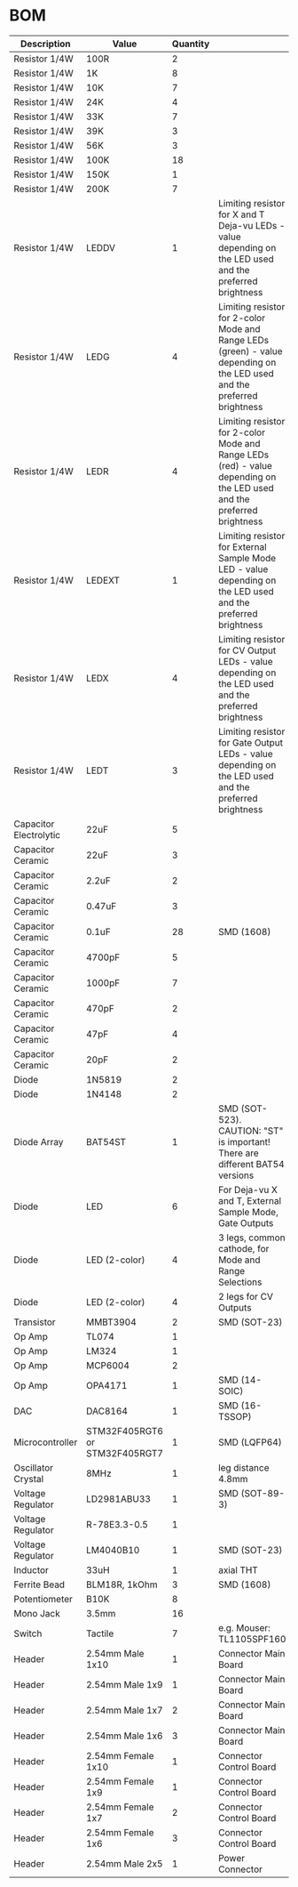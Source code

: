 # BOM

| Description | Value | Quantity | |
| --- | --- | --- | --- |
| Resistor 1/4W | 100R | 2 | |
| Resistor 1/4W | 1K | 8 | |
| Resistor 1/4W | 10K | 7 | |
| Resistor 1/4W | 24K | 4 | |
| Resistor 1/4W | 33K | 7 | |
| Resistor 1/4W | 39K | 3 | |
| Resistor 1/4W | 56K | 3 | |
| Resistor 1/4W | 100K | 18 | |
| Resistor 1/4W | 150K | 1 | |
| Resistor 1/4W | 200K | 7 | |
| Resistor 1/4W | LEDDV | 1 | Limiting resistor for X and T Deja-vu LEDs - value depending on the LED used and the preferred brightness |
| Resistor 1/4W | LEDG | 4 | Limiting resistor for 2-color Mode and Range LEDs (green) - value depending on the LED used and the preferred brightness |
| Resistor 1/4W | LEDR | 4 | Limiting resistor for 2-color Mode and Range LEDs (red) - value depending on the LED used and the preferred brightness |
| Resistor 1/4W | LEDEXT | 1 | Limiting resistor for External Sample Mode LED - value depending on the LED used and the preferred brightness |
| Resistor 1/4W | LEDX | 4 | Limiting resistor for CV Output LEDs - value depending on the LED used and the preferred brightness |
| Resistor 1/4W | LEDT | 3 | Limiting resistor for Gate Output LEDs - value depending on the LED used and the preferred brightness |
| Capacitor Electrolytic | 22uF | 5 | |
| Capacitor Ceramic | 22uF | 3 | |
| Capacitor Ceramic | 2.2uF | 2 | |
| Capacitor Ceramic | 0.47uF | 3 | |
| Capacitor Ceramic | 0.1uF | 28 | SMD (1608) |
| Capacitor Ceramic | 4700pF | 5 | |
| Capacitor Ceramic | 1000pF | 7 | |
| Capacitor Ceramic | 470pF | 2 | |
| Capacitor Ceramic | 47pF | 4 | |
| Capacitor Ceramic | 20pF | 2 | |
| Diode | 1N5819 | 2 | |
| Diode | 1N4148 | 2 | |
| Diode Array	| BAT54ST	| 1	| SMD (SOT-523). CAUTION: "ST" is important! There are different BAT54 versions |
| Diode | LED | 6 | For Deja-vu X and T, External Sample Mode, Gate Outputs |
| Diode | LED (2-color) | 4 | 3 legs, common cathode, for Mode and Range Selections |
| Diode | LED (2-color) | 4 | 2 legs for CV Outputs |
| Transistor | MMBT3904 | 2 | SMD (SOT-23) |
| Op Amp | TL074 | 1 | |
| Op Amp | LM324 | 1 | |
| Op Amp | MCP6004 | 2 | |
| Op Amp | OPA4171 | 1 | SMD (14-SOIC) |
| DAC | DAC8164 | 1 | SMD (16-TSSOP) |
| Microcontroller | STM32F405RGT6 or STM32F405RGT7 | 1 | SMD (LQFP64) |
| Oscillator Crystal | 8MHz	| 1	| leg distance 4.8mm |
| Voltage Regulator | LD2981ABU33 | 1 | SMD (SOT-89-3) |
| Voltage Regulator | R-78E3.3-0.5 | 1 | |
| Voltage Regulator | LM4040B10 | 1 | SMD (SOT-23) |
| Inductor | 33uH | 1	| axial THT |
| Ferrite Bead | BLM18R, 1kOhm | 3 | SMD (1608) |
| Potentiometer | B10K | 8 | |
| Mono Jack | 3.5mm | 16 | |
| Switch | Tactile | 7 | e.g. Mouser: TL1105SPF160 |
| Header | 2.54mm Male 1x10 | 1 | Connector Main Board |
| Header | 2.54mm Male 1x9 | 1 | Connector Main Board |
| Header | 2.54mm Male 1x7 | 2 | Connector Main Board |
| Header | 2.54mm Male 1x6 | 3 | Connector Main Board |
| Header | 2.54mm Female 1x10 | 1 | Connector Control Board |
| Header | 2.54mm Female 1x9 | 1 | Connector Control Board |
| Header | 2.54mm Female 1x7 | 2 | Connector Control Board |
| Header | 2.54mm Female 1x6 | 3 | Connector Control Board |
| Header | 2.54mm Male 2x5 | 1 | Power Connector |
